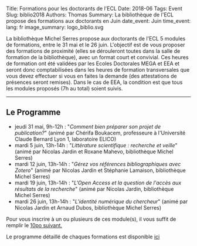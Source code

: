 Title:  Formations pour les doctorants de l'ECL
Date: 2018-06 
Tags: Event
Slug: biblio2018
Authors: Thomas
Summary: La bibliothèque de l'ECL propose des formations aux doctorants en Juin
date_event: Juin
time_event: 
lang: fr
image_summary: logo_biblio.svg




La bibliothèque Michel Serres propose aux doctorants de l'ECL 5 modules de formations, entre le 31 mai et le 26 juin. L'objectif est de vous proposer des formations de proximité (elles se dérouleront toutes dans la salle de formation de la bibliothèque), avec un format court et convivial.
Ces heures de formation ont été validées par les Ecoles Doctorales MEGA et EEA et seront donc comptabilisées dans les heures de formation transversales que vous devez effectuer si vous en faites la demande (des attestations de présences seront remises). Dans le cas de EEA, la condition est que tous les modules proposés (7h au total) soient suivis. 

---

## Le Programme

- jeudi 31 mai, 9h-12h : "*Comment bien préparer son projet de publication?*" (animé par Chérifa Boukacem, professeure à l'Université Claude Bernard Lyon 1, laboratoire ELICO)
- mardi 5 juin, 13h-14h : "*Littérature scientifique : recherche et veille*" (animé par Nicolas Jardin et Roxane Mahevo, bibliothèque Michel Serres)
- mardi 12 juin, 13h-14h : "*Gérez vos références bibliographiques avec Zotero*" (animé par Nicolas Jardin et Stéphanie Lamaison, bibliothèque Michel Serres)
- mardi 19 juin, 13h-14h : "*L'Open Access et la question de l'accès aux résultats de la recherche*" (animé par Nicolas Jardin, bibliothèque Michel Serres)
- mardi 26 juin, 13h-14h : "*L'identité numérique du chercheur*" (animé par Nicolas Jardin et Arnaud Dubos, bibliothèque Michel Serres)

Pour vous inscrire à un ou plusieurs de ces module(s), il vous suffit de remplir le [10po suivant.](http://dispo.ec-lyon.fr/register.html?3eabf4ff08f5a335c374d6cb0b96140f) 



Le programme détaillé de chaques formations est disponible [ici](images/offres_biblio2018.pdf)


